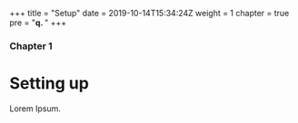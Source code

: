 +++
title = "Setup"
date = 2019-10-14T15:34:24Z
weight = 1
chapter = true
pre = "<b>q. </b>"
+++

### Chapter 1

# Setting up

Lorem Ipsum.